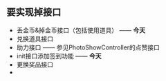 ## 要实现掉接口

+ 丢金币&掉金币接口（包括使用道具） —— **今天**
+ 兑换道具接口
+ 助力接口 —— 参见PhotoShowController的点赞接口
+ init接口添加签到功能  —— **今天**
+ 更换奖品接口
+ ​

